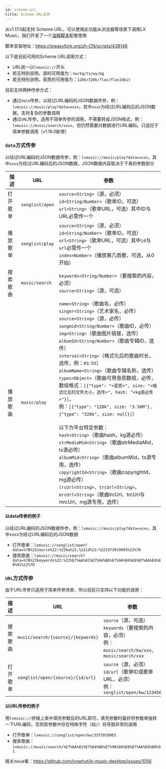 ```yaml
---
id: scheme-url
title: Scheme URL支持
---
```



从v1.17.0起支持 Scheme URL，可以使用此功能从浏览器等场景下调用LX Music，我们开发了一个[油猴脚本](https://github.com/lyswhut/lx-music-script#readme)配套使用

脚本安装地址：<https://greasyfork.org/zh-CN/scripts/438148>

以下是目前可用的Scheme URL调用方式：

- URL统一以`lxmusic://`开头
- 若无特别说明，源的可用值为：`kw/kg/tx/wy/mg`
- 若无特别说明，音质的可用值为：`128k/320k/flac/flac24bit`

目前支持两种传参方式：

- 通过`data`传参，以经过URL编码的JSON数据传参，例：`lxmusic://music/play?data=xxxx`，其中`xxxx`为经过URL编码后的JSON数据，支持复杂的参数调用
- 通过`URL`传参，适用于简单传参的调用，不需要转成JSON格式，例：`lxmusic://music/search/xxxx`，但仍然需要对数据进行URL编码，只适应于简单参数调用（v1.18.0新增）

### `data`方式传参

以经过URL编码的JSON数据传参，例：`lxmusic://music/play?data=xxxx`，其中`xxxx`为经过URL编码后的JSON数据，JSON数据内容取决于下表的参数部分

| 描述 | URL | 参数
| --- | --- | ---
| 打开歌单 | `songlist/open` | `source<String>`（源，必须）<br />`id<String/Number>`（歌单ID，可选）<br />`url<String>`（歌单URL，可选）其中ID与URL必需传一个
| 播放歌单 | `songlist/play` | `source<String>`（源，必须）<br />`id<String/Number>`（歌单ID，可选）<br />`url<String>`（歌单URL，可选）其中`id`与`url`必需传一个<br />`index<Number>`（播放第几首歌，可选，从0开始）
| 搜索歌曲 | `music/search` | `keywords<String/Number>`（要搜索的内容，必须）<br />`source<String>`（源，可选）
| 播放歌曲 | `music/play` | `name<String>`（歌曲名，必传）<br />`singer<String>`（艺术家名，必传）<br />`source<String>`（源，必传）<br />`songmid<String/Number>`（歌曲ID，必传）<br />`img<String>`（歌曲图片链接，选传）<br />`albumId<String/Number>`（歌曲专辑ID，选传）<br />`interval<String>`（格式化后的歌曲时长，选传，例：`03:55`）<br />`albumName<String>`（歌曲专辑名称，选传）<br />`types<Object>`（歌曲可用音质数组，必传，<br />数组格式：`[{"type": "<音质>", size: "<格式化后的文件大小，选传>", hash: "<kg源必传>"}]`，<br />例：`[{"type": "128k", size: "3.56M"}, {"type": "320k", size: null}]`）<br /><br />以下为平台特定参数：<br />`hash<String>`（歌曲hash，kg源必传）<br />`strMediaMid<String>`（歌曲strMediaMid，tx源必传）<br />`albumMid<String>`（歌曲albumMid，tx源专用，选传）<br />`copyrightId<String>`（歌曲copyrightId，mg源必传）<br />`lrcUrl<String>`、`trcUrl<String>`、`mrcUrl<String>`（歌曲lrcUrl、trcUrl与mrcUrl，mg源专用，选传）

#### 以data传参的例子

以经过URL编码的JSON数据传参，例：`lxmusic://music/play?data=xxxx`，其中xxxx为经过URL编码后的JSON数据

- 打开歌单：`lxmusic://songlist/open?data=%7B%22source%22:%22kw%22,%22id%22:%223373919903%22%7D`
- 搜索歌曲：`lxmusic://music/search?data=%7B%22keywords%22:%22%E7%AA%81%E7%84%B6%E7%9A%84%E8%87%AA%E6%88%91%22%7D`

### `URL`方式传参

由于URL传参只适用于简单传参场景，所以目前只支持以下功能的调用：

| 描述 | URL | 参数
| --- | --- | ---
| 搜索歌曲 | `music/search/{source}/{keywords}` | `source`（源，可选）<br />`keywords`（要搜索的内容，必须）<br />例：`music/search/kw/xxx`、`music/search/xxx`
| 打开歌单 | `songlist/open/{source}/{id/url}` | `source`（源，必须）<br />`id/url`（歌单ID或歌单URL，必须）<br />例：`songlist/open/kw/123456`

#### 以URL传参的例子

用`lxmusic://`拼接上表中填充参数后的URL即可，填充参数时最好将参数单独转一下URL编码，否则若参数中存在特殊字符（如`/`）将导致异常的调用

- 打开歌单：`lxmusic://songlist/open/kw/3373919903`
- 搜索歌曲：`lxmusic://music/search/%E7%AA%81%E7%84%B6%E7%9A%84%E8%87%AA%E6%88%91`

相关issue看：<https://github.com/lyswhut/lx-music-desktop/issues/1056>

